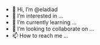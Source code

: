 - 👋 Hi, I’m @eladiad
- 👀 I’m interested in ...
- 🌱 I’m currently learning ...
- 💞️ I’m looking to collaborate on ...
- 📫 How to reach me ...

<!---
eladiad/eladiad is a ✨ special ✨ repository because its `README.md` (this file) appears on your GitHub profile.
You can click the Preview link to take a look at your changes.
--->
